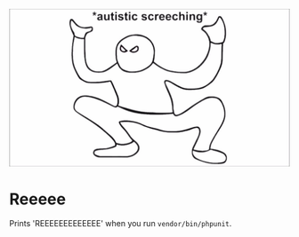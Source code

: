 ![Reeeee](.github/reeeee.jpg)

# Reeeee

Prints 'REEEEEEEEEEEEE' when you run `vendor/bin/phpunit`.
